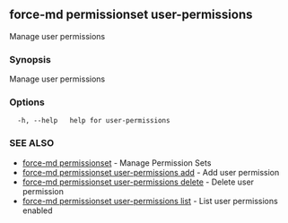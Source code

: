 ## force-md permissionset user-permissions

Manage user permissions

### Synopsis

Manage user permissions

### Options

```
  -h, --help   help for user-permissions
```

### SEE ALSO

* [force-md permissionset](force-md_permissionset.md)	 - Manage Permission Sets
* [force-md permissionset user-permissions add](force-md_permissionset_user-permissions_add.md)	 - Add user permission
* [force-md permissionset user-permissions delete](force-md_permissionset_user-permissions_delete.md)	 - Delete user permission
* [force-md permissionset user-permissions list](force-md_permissionset_user-permissions_list.md)	 - List user permissions enabled

